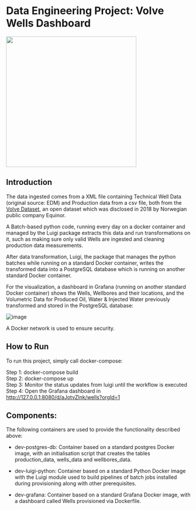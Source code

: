 # Data Engineering Project: Volve Wells Dashboard

<img width="356" src="https://user-images.githubusercontent.com/89973885/166164396-756806d6-d730-4e5b-ba4c-d53a66783949.png">


## Introduction

The data ingested comes from a XML file containing Technical Well Data (original source: EDM) and Production data from a csv file, both from the [Volve Dataset](https://www.equinor.com/news/archive/14jun2018-disclosing-volve-data), an open dataset which was disclosed in 2018 by Norwegian public company Equinor. <br />

A Batch-based python code, running every day on a docker container and managed by the Luigi package extracts this data and run transformations on it, such as making sure only valid Wells are ingested and cleaning production data measurements. <br />

After data transformation, Luigi, the package that manages the python batches while running on a standard Docker container, writes the transformed data into a PostgreSQL database which is running on another standard Docker container. <br />

For the visualization, a dashboard in Grafana (running on another standard Docker container) shows the Wells, Wellbores and their locations, and the Volumetric Data for Produced Oil, Water & Injected Water previously transformed and stored in the PostgreSQL database:

<img alt="image" src="https://user-images.githubusercontent.com/89973885/166163284-a914ac1c-56a7-462b-a25a-d61c3d54e6dc.png">

A Docker network is used to ensure security.<br />

## How to Run

To run this project, simply call docker-compose:<br />

Step 1: docker-compose build <br />
Step 2: docker-compose up <br />
Step 3: Monitor the status updates from luigi until the workflow is executed <br />
Step 4: Open the Grafana dashboard in http://127.0.0.1:8080/d/aJotvZlnk/wells?orgId=1

## Components:

The following containers are used to provide the functionality described above:

- dev-postgres-db: Container based on a standard postgres Docker image, with an initialisation script that creates the tables production_data, wells_data and wellbores_data.

- dev-luigi-python: Container based on a standard Python Docker image with the Luigi module used to build  pipelines of batch jobs installed during provisioning along with other prerequisites.

- dev-grafana: Container based on a standard Grafana Docker image, with a dashboard called Wells provisioned via Dockerfile.






